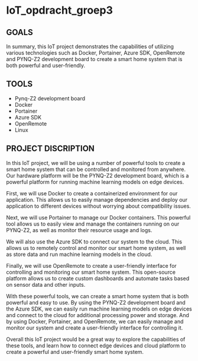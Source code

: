 # **IoT_opdracht_groep3**

## GOALS

In summary, this IoT project demonstrates the capabilities of utilizing various technologies such as Docker, Portainer, Azure SDK, OpenRemote and PYNQ-Z2 development board to create a smart home system that is both powerful and user-friendly.<br>

## TOOLS

* Pynq-Z2 development board
* Docker
* Portainer
* Azure SDK
* OpenRemote
* Linux

## PROJECT DISCRIPTION

In this IoT project, we will be using a number of powerful tools to create a smart home system that can be controlled and monitored from anywhere. Our hardware platform will be the PYNQ-Z2 development board, which is a powerful platform for running machine learning models on edge devices.

First, we will use Docker to create a containerized environment for our application. This allows us to easily manage dependencies and deploy our application to different devices without worrying about compatibility issues.

Next, we will use Portainer to manage our Docker containers. This powerful tool allows us to easily view and manage the containers running on our PYNQ-Z2, as well as monitor their resource usage and logs.

We will also use the Azure SDK to connect our system to the cloud. This allows us to remotely control and monitor our smart home system, as well as store data and run machine learning models in the cloud.

Finally, we will use OpenRemote to create a user-friendly interface for controlling and monitoring our smart home system. This open-source platform allows us to create custom dashboards and automate tasks based on sensor data and other inputs.

With these powerful tools, we can create a smart home system that is both powerful and easy to use. By using the PYNQ-Z2 development board and the Azure SDK, we can easily run machine learning models on edge devices and connect to the cloud for additional processing power and storage. And by using Docker, Portainer, and OpenRemote, we can easily manage and monitor our system and create a user-friendly interface for controlling it.

Overall this IoT project would be a great way to explore the capabilities of these tools, and learn how to connect edge devices and cloud platform to create a powerful and user-friendly smart home system.

